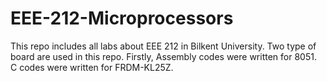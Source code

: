 # EEE-212-Microprocessors
This repo includes all labs about EEE 212 in Bilkent University. Two type of board are used in this repo. 
Firstly, Assembly codes were written for 8051.
C codes were written for FRDM-KL25Z.

